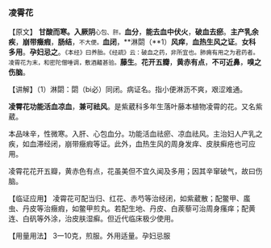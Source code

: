 ### 凌霄花

【原文】  **甘酸而寒。入厥阴**<small>心包、肝。</small>**血分**，**能去血中伏火**，**破血去瘀**。**主产乳余疾**，**崩带癥瘕**，**肠结**，<small>不大便。</small>**血闭**，**淋閟（**1）**风痒**，**血热生风之证**。**女科多用**。**孕妇忌之**。<small>《本经》曰养胎。《经疏》云：破血之药，非所宜也。肺痈有用之为君药者。凌霄花为末，和密陀僧唾调，敷酒齄甚验。</small>**藤生**。**花开五瓣**，**黄赤有点**，**不可近鼻**，**嗅之伤脑**。

【讲解】（1）淋閟：閟（bi必）同闭。病证名。指小便淋沥不爽，艰涩难通。

**凌霄花功能活血凉血**，**兼可祛风**。是紫葳科多年生落叶藤本植物凌霄的花。又名紫葳。

本品味辛，性微寒。入肝、心包血分。功能活血祛瘀、凉血祛风。主治妇人产乳之疾，如血滞经闭，崩带癥瘕等证。此外，血热生风的周身发痒、皮肤癣疮也可应用。

凌霄花花开五瓣，黄赤色有点，花虽美但不宜久闻及多用；因其辛窜破气，故曰伤脑。

【临证应用】  凌霄花可配当归、红花、赤芍等治经闭，如紫葳散；配鳖甲、䗪虫、丹皮等治癥瘕，如鳖甲煎丸。若配生地、丹皮、白蒺藜可治周身瘙痒；配黄连、白矾等外涂，治皮肤湿癣。但近代临床极少使用。

【用量用法】  3一10克，煎服。外用适量。孕妇忌服